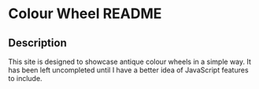 # Colour Wheel README

## Description
This site is designed to showcase antique colour wheels in a simple way. It has been left uncompleted until I have a better idea of JavaScript features to include.
